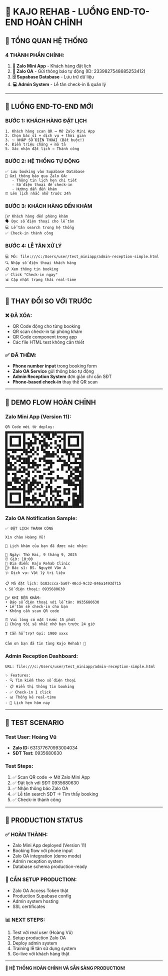 # 🏥 KAJO REHAB - LUỒNG END-TO-END HOÀN CHỈNH

## **📱 TỔNG QUAN HỆ THỐNG**

### **4 THÀNH PHẦN CHÍNH:**

1. **📱 Zalo Mini App** - Khách hàng đặt lịch
2. **🔔 Zalo OA** - Gửi thông báo tự động (ID: 2339827548685253412)
3. **🗄️ Supabase Database** - Lưu trữ dữ liệu
4. **💻 Admin System** - Lễ tân check-in & quản lý

---

## **🔄 LUỒNG END-TO-END MỚI**

### **BƯỚC 1: KHÁCH HÀNG ĐẶT LỊCH**
```
1. Khách hàng scan QR → Mở Zalo Mini App
2. Chọn bác sĩ + dịch vụ + thời gian
3. ✨ NHẬP SỐ ĐIỆN THOẠI (Bắt buộc!)
4. Điền triệu chứng + mô tả
5. Xác nhận đặt lịch → Thành công
```

### **BƯỚC 2: HỆ THỐNG TỰ ĐỘNG**
```
✅ Lưu booking vào Supabase Database
📱 Gửi thông báo qua Zalo OA:
   - Thông tin lịch hẹn chi tiết
   - Số điện thoại để check-in
   - Hướng dẫn đến khám
⏰ Lên lịch nhắc nhở trước 24h
```

### **BƯỚC 3: KHÁCH HÀNG ĐẾN KHÁM**
```
🚶‍♂️ Khách hàng đến phòng khám
🗣️ Đọc số điện thoại cho lễ tân
💻 Lễ tân search trong hệ thống
✅ Check-in thành công
```

### **BƯỚC 4: LỄ TÂN XỬ LÝ**
```
💻 Mở: file:///c:/Users/user/test_miniapp/admin-reception-simple.html
🔍 Nhập số điện thoại khách hàng
📋 Xem thông tin booking
✅ Click "Check-in ngay"
📊 Cập nhật trạng thái real-time
```

---

## **🔧 THAY ĐỔI SO VỚI TRƯỚC**

### **❌ ĐÃ XÓA:**
- QR Code động cho từng booking
- QR scan check-in tại phòng khám
- QR Code component trong app
- Các file HTML test không cần thiết

### **✅ ĐÃ THÊM:**
- **Phone number input** trong booking form
- **Zalo OA Service** gửi thông báo tự động
- **Admin Reception System** đơn giản chỉ cần SĐT
- **Phone-based check-in** thay thế QR scan

---

## **📱 DEMO FLOW HOÀN CHỈNH**

### **Zalo Mini App (Version 11):**
```
QR Code mới từ deploy:
▄▄▄▄▄▄▄▄▄▄▄▄▄▄▄▄▄▄▄▄▄▄▄▄▄▄▄▄▄▄▄▄▄▄▄
█ ▄▄▄▄▄ █   █▄ ▀▄▀██ █▀▄▄ █ ▄▄▄▄▄ █
█ █   █ █ ▀▄ █▀▄▄█ ▀▀ ▄ ▄▀█ █   █ █
█ █▄▄▄█ █▀██▀▀ ▀▄██▄▀ ▀▄▄ █ █▄▄▄█ █
█▄▄▄▄▄▄▄█▄▀▄█ █ █▄▀ ▀ ▀▄▀▄█▄▄▄▄▄▄▄█
█▄ ▀▀  ▄▀█▀▀▄▀▄  ▀██▄█▄▀ ▀▀█▄█▄ ▄▄█
█▄▀█▄▀█▄▄▄█▀ ▄ ▄▄█▀▀▀▀ ▀▄▀  █ ▀▄▄██
██▄ ▄▀▀▄███▄█▄ ▀ ▀███▄ ▀▀▀█▄▀▄▄█▄▄█
█▄█▀▄ ▀▄▄ █▄█▀█▀ ▀ ▄█    █▀▀█▄ ▄▄██
█▀▀▀▀▄█▄█▀▄ ▄▀▄▄ ▀▀▀▄▄ ▀ ▀ ▄▀▄▀██▄█
█▀ ▀█  ▄ ▀█  ▄ ▄▄▀ ▀▀  ▄    ▄█▀▄▄██
█  ███▀▄▄█▄ █▄ ▀▀ ▀▀█▀▄▀▀▀▄▄█▄▀██▄█
███ ▀▀▀▄█▀▄██▀█▀▄ ▀▄▀     ▀▀███▄▄██
█▄▄██▄█▄█ ██▄▀▄▄▀ █▀█ ▄▀▀ ▄▄▄ ▄█ ██
█ ▄▄▄▄▄ █▀█▀ ▄ ▄ █▀ █▀▀█▀ █▄█ ▄▄ ██
█ █   █ █▄▄ █▄ ▀▀▀▄ ▄▀▄▀▀   ▄ █▀███
█ █▄▄▄█ █▀▀▀█▀█▀▄▄▀▄▀▄▀▀█▀▄▄▀ █████
█▄▄▄▄▄▄▄█▄█▄▄█▄▄█▄▄█▄█▄██▄██▄▄███▄█
```

### **Zalo OA Notification Sample:**
```
✅ ĐẶT LỊCH THÀNH CÔNG

Xin chào Hoàng Vũ!

🎉 Lịch khám của bạn đã được xác nhận:

📅 Ngày: Thứ Hai, 9 tháng 9, 2025
⏰ Giờ: 10:00
🏥 Địa điểm: Kajo Rehab Clinic
👨‍⚕️ Bác sĩ: BS. Nguyễn Văn A
🩺 Dịch vụ: Vật lý trị liệu

📋 Mã đặt lịch: b182ccca-ba07-40cd-9c32-846a1493d715
📞 Số điện thoại: 0935680630

🚶‍♂️ KHI ĐẾN KHÁM:
• Báo số điện thoại với lễ tân: 0935680630
• Lễ tân sẽ check-in cho bạn
• Không cần scan QR code

⏰ Vui lòng có mặt trước 15 phút
🔔 Chúng tôi sẽ nhắc nhở bạn trước 24 giờ

❓ Cần hỗ trợ? Gọi: 1900 xxxx

Cảm ơn bạn đã tin tùng Kajo Rehab! 🙏
```

### **Admin Reception Dashboard:**
```
URL: file:///c:/Users/user/test_miniapp/admin-reception-simple.html

✨ Features:
- 🔍 Tìm kiếm theo số điện thoại
- 📋 Hiển thị thông tin booking
- ✅ Check-in 1 click
- 📊 Thống kê real-time
- 📅 Lịch hẹn hôm nay
```

---

## **🧪 TEST SCENARIO**

### **Test User: Hoàng Vũ**
- **Zalo ID:** 631377670993004034
- **SĐT Test:** 0935680630

### **Test Steps:**
1. ✅ Scan QR code → Mở Zalo Mini App
2. ✅ Đặt lịch với SĐT 0935680630
3. ✅ Nhận thông báo Zalo OA
4. ✅ Lễ tân search SĐT → Tìm thấy booking
5. ✅ Check-in thành công

---

## **🚀 PRODUCTION STATUS**

### **✅ HOÀN THÀNH:**
- Zalo Mini App deployed (Version 11)
- Booking flow với phone input
- Zalo OA integration (demo mode)
- Admin reception system
- Database schema production-ready

### **🔧 CẦN SETUP PRODUCTION:**
- Zalo OA Access Token thật
- Production Supabase config
- Admin system hosting
- SSL certificates

### **📊 NEXT STEPS:**
1. Test với real user (Hoàng Vũ)
2. Setup production Zalo OA
3. Deploy admin system
4. Training lễ tân sử dụng system
5. Go-live với khách hàng thật

---

**🎉 HỆ THỐNG HOÀN CHỈNH VÀ SẴN SÀNG PRODUCTION!**
